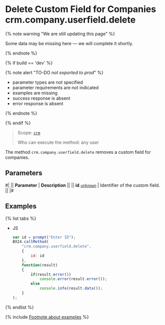 # Delete Custom Field for Companies crm.company.userfield.delete

{% note warning "We are still updating this page" %}

Some data may be missing here — we will complete it shortly.

{% endnote %}

{% if build == 'dev' %}

{% note alert "TO-DO _not exported to prod_" %}

- parameter types are not specified
- parameter requirements are not indicated
- examples are missing
- success response is absent
- error response is absent

{% endnote %}

{% endif %}

> Scope: [`crm`](../../../scopes/permissions.md)
>
> Who can execute the method: any user

The method `crm.company.userfield.delete` removes a custom field for companies.

## Parameters

#|
|| **Parameter** | **Description** ||
|| **id**
[`unknown`](../../../data-types.md) | Identifier of the custom field. ||
|#

## Examples

{% list tabs %}

- JS

    ```js
    var id = prompt("Enter ID");
    BX24.callMethod(
        "crm.company.userfield.delete",
        {
            id: id
        },
        function(result)
        {
            if(result.error())
                console.error(result.error());
            else
                console.info(result.data());
        }
    );
    ```

{% endlist %}

{% include [Footnote about examples](../../../../_includes/examples.md) %}